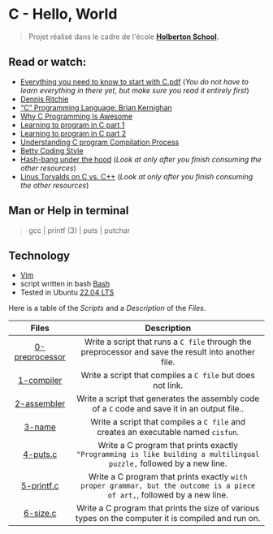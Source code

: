 # C - Hello, World

>Projet réalisé dans le cadre de l'école **[Holberton School](https://www.holbertonschool.com/).** 


## Read or watch:
* [Everything you need to know to start with C.pdf](https://s3.eu-west-3.amazonaws.com/hbtn.intranet/uploads/misc/2021/1/d801279f75de6a982a55d752dfd3632909f720f0.pdf?X-Amz-Algorithm=AWS4-HMAC-SHA256&X-Amz-Credential=AKIA4MYA5JM5DUTZGMZG%2F20230216%2Feu-west-3%2Fs3%2Faws4_request&X-Amz-Date=20230216T172828Z&X-Amz-Expires=86400&X-Amz-SignedHeaders=host&X-Amz-Signature=744f1ea0fc3b218f2b02e66a84d1a1f9327283c8404b68a5620f4e6017b7bd90) (*You do not have to learn everything in there yet, but make sure you read it entirely first*)  
* [Dennis Ritchie](https://en.wikipedia.org/wiki/Dennis_Ritchie)  
* [“C” Programming Language: Brian Kernighan](https://www.youtube.com/watch?v=de2Hsvxaf8M)  
* [Why C Programming Is Awesome](https://www.youtube.com/watch?v=smGalmxPVYc)  
* [Learning to program in C part 1](https://www.youtube.com/watch?v=rk2fK2IIiiQ)  
* [Learning to program in C part 2](https://www.youtube.com/watch?v=FwpP_MsZWnU)  
* [Understanding C program Compilation Process](https://www.youtube.com/watch?v=VDslRumKvRA)  
* [Betty Coding Style](https://github.com/hs-hq/Betty/wiki)  
* [Hash-bang under the hood](https://twitter.com/unix_byte/status/1024147947393495040?s=21) (*Look at only after you finish consuming the other resources*)
* [Linus Torvalds on C vs. C++](http://harmful.cat-v.org/software/c++/linus) (*Look at only after you finish consuming the other resources*)

## Man or Help in terminal
 > gcc | printf (3) | puts | putchar
 
## Technology
* [Vim](https://doc.ubuntu-fr.org/vim/)
* script written in bash [Bash](https://datascientest.com/bash-tout-savoir/)
* Tested in Ubuntu [22.04 LTS](https://ubuntu.com/download/desktop/)
  
Here is a table of the *Scripts* and a *Description* of the *Files*.

| Files | Description |
| :--------: | :-----------: |
| [0-preprocessor](./0-preprocessor) | Write a script that runs a `C file` through the preprocessor and save the result into another file.
| [1-compiler](./1-compiler) | Write a script that compiles a `C file` but does not link.
| [2-assembler](./2-assembler) | Write a script that generates the assembly code of a `C` code and save it in an output file..
| [3-name](./3-name) | Write a script that compiles a `C file` and creates an executable named `cisfun`.
| [4-puts.c](./4-puts.c) | Write a C program that prints exactly `"Programming is like building a multilingual puzzle,` followed by a new line.
| [5-printf.c](./5-printf.c) | Write a C program that prints exactly `with proper grammar, but the outcome is a piece of art,`, followed by a new line.
| [6-size.c](./6-size.c) | Write a C program that prints the size of various types on the computer it is compiled and run on.
